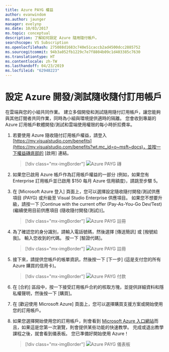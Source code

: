 ```yaml
---
title: Azure PAYG 權益
author: evanwindom
ms.author: jaunger
manager: evelynp
ms.date: 10/03/2017
ms.topic: conceptual
description: 了解如何設定 Azure 隨用隨付帳戶。
searchscope: VS Subscription
ms.openlocfilehash: 275088d1683c740e51caccb2ad4500dcc2885752
ms.sourcegitcommit: 94b3a052fb1229c7e7f8804b09c1d403385c7630
ms.translationtype: HT
ms.contentlocale: zh-TW
ms.lasthandoff: 04/23/2019
ms.locfileid: "62948223"
---
```

# <a name="setting-up-an-azure-devtest-pay-as-you-go-subscription"></a>設定 Azure 開發/測試隨收隨付訂用帳戶
在雲端與您的小組共同作業。  建立多個開發和測試隨用隨付訂用帳戶，讓您能夠與其他訂閱者共同作業，同時為小組與環境提供適時的隔離。  您會收到專屬的 Azure 訂用帳戶軟體開發/測試和雲端使用權限的每小時折扣費率。

1. 若要使用 Azure 隨收隨付訂用帳戶權益，請登入 [https://my.visualstudio.com/benefits](https://my.visualstudio.com/benefits?wt.mc_id=o~msft~docs)，並按一下權益磚底部的 [啟用] 連結。
   > [!div class="mx-imgBorder"]
   > ![Azure PAYG 磚](_img/vs-azure-payg/vs-azure-payg-tile.png)

2. 如果您已啟用 Azure 帳戶作為訂用帳戶權益的一部分 (例如，如果您有 Enterprise 訂用帳戶並已啟用 $150 每月 Azure 信用額度)，請跳至步驟 5。

3. 在 [Microsoft Azure 登入] 頁面上，您可以選擇設定隨收隨付開發/測試供應項目 (PAYG) 或升級至 Visual Studio Enterprise 供應項目。  如果您不想要升級，請按一下 [Continue with the current offer (Pay-As-You-Go Dev/Test) (繼續使用目前供應項目 (隨收隨付開發/測試))]。
   > [!div class="mx-imgBorder"]
   > ![Azure PAYG 註冊](_img/vs-azure-payg/vs-azure-payg-signup-cropped.png)

4. 為了確認您的身分識別，請輸入電話號碼，然後選擇 [傳送簡訊] 或 [撥號給我]。  輸入您收到的代碼。  按一下 [驗證代碼]。
   > [!div class="mx-imgBorder"]
   > ![Azure PAYG 註冊](_img/vs-azure-payg/vs-azure-payg-identity-cropped.png)

5. 接下來，請提供您帳戶的帳單資訊，然後按一下 [下一步]   (這是支付您的所有 Azure 購買的信用卡)。
   > [!div class="mx-imgBorder"]
   > ![Azure PAYG 付款](_img/vs-azure-payg/vs-azure-payg-payment-cropped.png)

6. 在 [合約] 區段中，按一下接受訂用帳戶合約的核取方塊，並提供詳細資料和隱私權聲明，然後按一下 [購買]。

7. 在 [歡迎使用 Microsoft Azure] 頁面上，您可以選擇購買支援方案或開始使用您的訂用帳戶。

8. 如果您選擇開始使用您的訂用帳戶，則會看到 [Microsoft Azure 入口網站](https://portal.azure.com)而且，如果這是您第一次瀏覽，則會提供某些功能的快速教學。  完成或退出教學課程之後，就會看到儀表板。  您已準備好開始使用 Azure！
   > [!div class="mx-imgBorder"]
   > ![Azure PAYG 儀表板](_img/vs-azure-payg/vs-azure-payg-dashboard-cropped.png)

